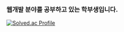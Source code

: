 ### 웹개발 분야를 공부하고 있는 학부생입니다.


[![Solved.ac Profile](http://mazassumnida.wtf/api/v2/generate_badge?boj=kimjoonha0426)](https://solved.ac/kimjoonha0426/)
<!--
**Iwantcod/Iwantcod** is a ✨ _special_ ✨ repository because its `README.md` (this file) appears on your GitHub profile.

Here are some ideas to get you started:

- 🔭 I’m currently working on ...
- 🌱 I’m currently learning ...
- 👯 I’m looking to collaborate on ...
- 🤔 I’m looking for help with ...
- 💬 Ask me about ...
- 📫 How to reach me: ...
- 😄 Pronouns: ...
- ⚡ Fun fact: ...
-->
